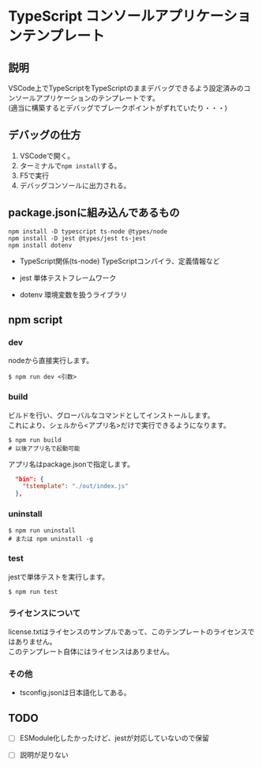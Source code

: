 # TypeScript コンソールアプリケーションテンプレート

## 説明

VSCode上でTypeScriptをTypeScriptのままデバッグできるよう設定済みのコンソールアプリケーションのテンプレートです。  
(適当に構築するとデバッグでブレークポイントがずれていたり・・・)

## デバッグの仕方
1. VSCodeで開く。
2. ターミナルで`npm install`する。
3. F5で実行
4. デバッグコンソールに出力される。

## package.jsonに組み込んであるもの

```
npm install -D typescript ts-node @types/node
npm install -D jest @types/jest ts-jest
npm install dotenv
```

- TypeScript関係(ts-node)
  TypeScriptコンパイラ、定義情報など

- jest
  単体テストフレームワーク

- dotenv
  環境変数を扱うライブラリ

## npm script

### dev  
nodeから直接実行します。

```
$ npm run dev <引数>
```

### build
ビルドを行い、グローバルなコマンドとしてインストールします。  
これにより、シェルから<アプリ名>だけで実行できるようになります。

```shell
$ npm run build
# 以後アプリ名で起動可能
```

アプリ名はpackage.jsonで指定します。
```json
  "bin": {
    "tstemplate": "./out/index.js"
  },
```

### uninstall

```shell
$ npm run uninstall
# または npm uninstall -g
```

### test
jestで単体テストを実行します。

```shell
$ npm run test
```

### ライセンスについて
license.txtはライセンスのサンプルであって、このテンプレートのライセンスではありません。  
このテンプレート自体にはライセンスはありません。

### その他
- tsconfig.jsonは日本語化してある。

## TODO
- [ ] ESModule化したかったけど、jestが対応していないので保留
- [ ] 説明が足りない

